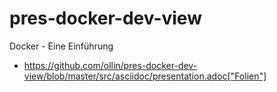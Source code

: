 pres-docker-dev-view
====================

Docker - Eine Einführung

* https://github.com/ollin/pres-docker-dev-view/blob/master/src/asciidoc/presentation.adoc["Folien"]
